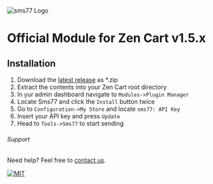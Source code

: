 ![sms77 Logo](https://www.sms77.io/wp-content/uploads/2019/07/sms77-Logo-400x79.png "sms77 Logo")
# Official Module for Zen Cart v1.5.x

## Installation
1. Download the [latest release](https://github.com/sms77io/zencart/releases/latest) as *.zip
2. Extract the contents into your Zen Cart root directory
3. In yur admin dashboard navigate to `Modules->Plugin Manager`
4. Locate Sms77 and click the `Install` button twice
5. Go to `Configuration->My Store` and locate `sms77: API Key`
6. Insert your API key and press `Update`
7. Head to `Tools->Sms77` to start sending

###### Support

Need help? Feel free to [contact us](https://www.sms77.io/en/company/contact/).

[![MIT](https://img.shields.io/badge/License-MIT-teal.svg)](LICENSE.md)
